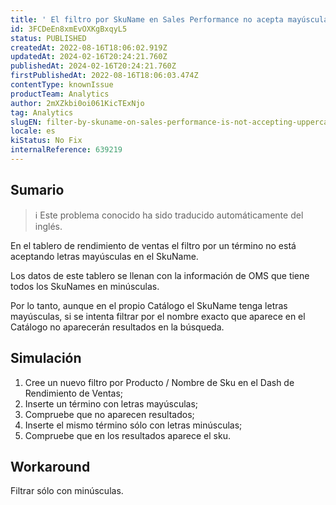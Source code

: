 ```yaml
---
title: ' El filtro por SkuName en Sales Performance no acepta mayúsculas.'
id: 3FCDeEn8xmEvOXKgBxqyL5
status: PUBLISHED
createdAt: 2022-08-16T18:06:02.919Z
updatedAt: 2024-02-16T20:24:21.760Z
publishedAt: 2024-02-16T20:24:21.760Z
firstPublishedAt: 2022-08-16T18:06:03.474Z
contentType: knownIssue
productTeam: Analytics
author: 2mXZkbi0oi061KicTExNjo
tag: Analytics
slugEN: filter-by-skuname-on-sales-performance-is-not-accepting-uppercase
locale: es
kiStatus: No Fix
internalReference: 639219
---
```


## Sumario

>ℹ️ Este problema conocido ha sido traducido automáticamente del inglés.


En el tablero de rendimiento de ventas el filtro por un término no está aceptando letras mayúsculas en el SkuName.

Los datos de este tablero se llenan con la información de OMS que tiene todos los SkuNames en minúsculas.

Por lo tanto, aunque en el propio Catálogo el SkuName tenga letras mayúsculas, si se intenta filtrar por el nombre exacto que aparece en el Catálogo no aparecerán resultados en la búsqueda.


##

## Simulación



1. Cree un nuevo filtro por Producto / Nombre de Sku en el Dash de Rendimiento de Ventas;
2. Inserte un término con letras mayúsculas;
3. Compruebe que no aparecen resultados;
4. Inserte el mismo término sólo con letras minúsculas;
5. Compruebe que en los resultados aparece el sku.



## Workaround


Filtrar sólo con minúsculas.

